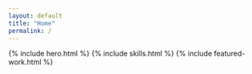 ```yaml
---
layout: default
title: "Home"
permalink: /
---
```


{% include hero.html %}
{% include skills.html %}
{% include featured-work.html %}
